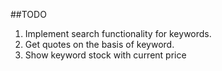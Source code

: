 ##TODO

1. Implement search functionality for keywords.
2. Get quotes on the basis of keyword.
3. Show keyword stock with current price